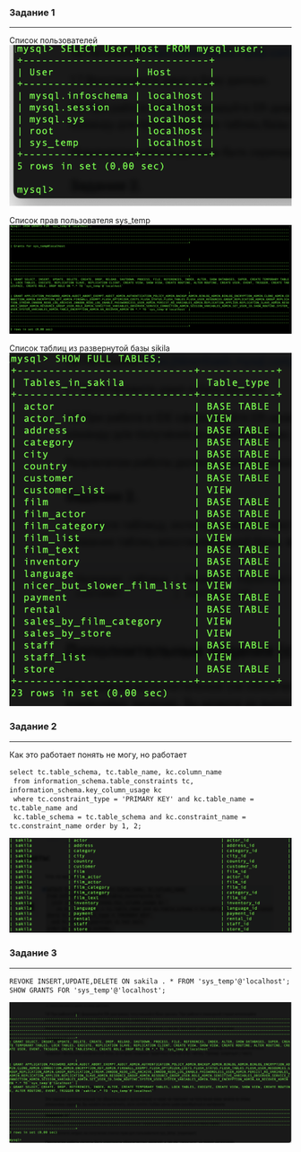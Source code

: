 ### Задание 1
---
Список пользователей
![](./img/12.2.1.png)

Список прав пользователя sys_temp
![](./img/12.2.2.png)

Список таблиц из развернутой базы sikila
![](./img/12.2.3.png)

### Задание 2
---

Как это работает понять не могу, но работает
```
select tc.table_schema, tc.table_name, kc.column_name 
 from information_schema.table_constraints tc, information_schema.key_column_usage kc
 where tc.constraint_type = 'PRIMARY KEY' and kc.table_name = tc.table_name and 
 kc.table_schema = tc.table_schema and kc.constraint_name = tc.constraint_name order by 1, 2;
```
![](./img/12.2.4.png)

### Задание 3
---
```
REVOKE INSERT,UPDATE,DELETE ON sakila . * FROM 'sys_temp'@'localhost';
SHOW GRANTS FOR 'sys_temp'@'localhost';
```
![](./img/12.2.5.png)

